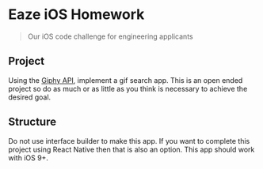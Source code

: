 # Eaze iOS Homework

>Our iOS code challenge for engineering applicants

## Project

Using the [Giphy API](https://github.com/Giphy/GiphyAPI), implement a gif search app. This is an open ended project so do as much or as little as you think is necessary to achieve the desired goal.

## Structure

Do not use interface builder to make this app. If you want to complete this project using React Native then that is also an option. This app should work with iOS 9+.

